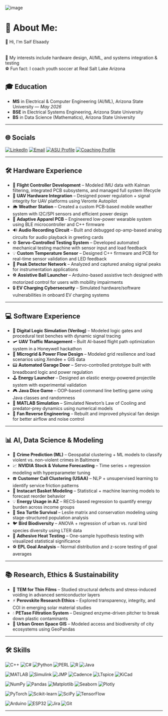 ![image](https://github.com/user-attachments/assets/c4c4b784-cea9-4c6c-91b7-e92453a95ba2)



# 💫 About Me:
👋 Hi, I'm Saif Elsaady<br><br> <br>🧠 My interests include hardware design, AI/ML, and systems integration & testing<br>⚽ Fun fact: I coach youth soccer at Real Salt Lake Arizona

## 🎓 Education
- **MS** in Electrical & Computer Engineering (AI/ML), Arizona State University — *May 2026*
- **BSE** in Electrical Systems Engineering, Arizona State University 
- **BS** in Data Science (Mathematics), Arizona State University 

---

## 🌐 Socials

[![LinkedIn](https://img.shields.io/badge/LinkedIn-Connect-blue?logo=linkedin)](https://www.linkedin.com/in/saif-elsaady-78091425a)
[![Email](https://img.shields.io/badge/Email-Contact-red?logo=gmail)](mailto:selsaady27@gmail.com)
[![ASU Profile](https://img.shields.io/badge/ASU%20Profile-Visit%20Now-maroon?logo=academia)](https://search.asu.edu/profile/3844340)
[![Coaching Profile](https://img.shields.io/badge/RSL%20AZ%20Coach-Profile-black?logo=soccer)](https://www.rsl-az.com/selsaady)

---

## 🛠 Hardware Experience

- 🔧 **Flight Controller Development** – Modeled IMU data with Kalman filtering, integrated PCB subsystems, and managed full system lifecycle
- 📡 **UAV Hardware Integration** – Designed power regulation + signal integrity for UAV platforms using Veronte Autopilot
- 🌦 **Weather Station** – Created a custom PCB-based mobile weather system with I2C/SPI sensors and efficient power design
- 🧥 **Adaptive Apparel PCB** – Engineered low-power wearable system using BLE microcontroller and C++ firmware
- 🔊 **Audio Recording Circuit** – Built and debugged op-amp-based analog circuits for audio playback in greeting cards
- ⚙️ **Servo-Controlled Testing System** – Developed automated mechanical testing machine with sensor input and load feedback
- 💡 **Custom Temperature Sensor** – Designed C++ firmware and PCB for real-time sensor validation and LED feedback
- 🧪 **Peak Detector Network** – Analyzed and captured analog signal peaks for instrumentation applications
- ⚽ **Assistive Ball Launcher** – Arduino-based assistive tech designed with motorized control for users with mobility impairments
- 🔒 **EV Charging Cybersecurity** – Simulated hardware/software vulnerabilities in onboard EV charging systems

---

## 💻 Software Experience

- 🔐 **Digital Logic Simulation (Verilog)** – Modeled logic gates and procedural test benches with dynamic signal tracing
- 🛩 **UAV Traffic Management** – Built AI-based flight path optimization system in a Honeywell hackathon
- 🔋 **Microgrid & Power Flow Design** – Modeled grid resilience and load scenarios using Xendee + GIS data
- 📟 **Automated Garage Door** – Servo-controlled prototype built with breadboard logic and power regulation
- 🕹 **Energy Launcher** – Designed an elastic energy-powered projectile system with experimental validation
- 🎮 **Java Dice Game** – OOP-based command line betting game using Java classes and randomness
- 📐 **MATLAB Simulation** – Simulated Newton’s Law of Cooling and predator-prey dynamics using numerical models
- 🔧 **Fan Reverse Engineering** – Rebuilt and improved physical fan design for better airflow and noise control

---

## 📊 AI, Data Science & Modeling

- 🚨 **Crime Prediction (ML)** – Geospatial clustering + ML models to classify violent vs. non-violent crimes in Baltimore
- 📈 **NVIDIA Stock & Volume Forecasting** – Time series + regression modeling with hyperparameter tuning
- ☎️ **Customer Call Clustering (USAA)** – NLP + unsupervised learning to identify service friction patterns
- 🛒 **Instacart Basket Modeling** – Statistical + machine learning models to forecast reorder behavior
- 💡 **Energy Usage in AZ** – RECS-based regression to quantify energy burden across income groups
- 🐢 **Sea Turtle Survival** – Leslie matrix and conservation modeling using stage-structured population analysis
- 🐦 **Bird Biodiversity** – ANOVA + regression of urban vs. rural bird species diversity using LTER data
- 🧪 **Adhesive Heat Testing** – One-sample hypothesis testing with visualized statistical significance
- ⚽ **EPL Goal Analysis** – Normal distribution and z-score testing of goal averages

---

## 📚 Research, Ethics & Sustainability

- 🔬 **TEM for Thin Films** – Studied structural defects and stress-induced voiding in advanced semiconductor layers
- ⚡ **Perovskite Research Ethics** – Explored transparency, integrity, and COI in emerging solar material studies
- 💧 **PETase Filtration System** – Designed enzyme-driven pitcher to break down plastic contaminants
- 🌳 **Urban Green Space GIS** – Modeled access and biodiversity of city ecosystems using GeoPandas

---



## 🛠 Skills

![C++](https://img.shields.io/badge/C++-00599C?logo=c%2B%2B&logoColor=white)
![C#](https://img.shields.io/badge/C%23-239120?logo=c-sharp&logoColor=white)
![Python](https://img.shields.io/badge/Python-3776AB?logo=python&logoColor=white)
![PERL](https://img.shields.io/badge/PERL-39457E?logo=perl&logoColor=white)
![R](https://img.shields.io/badge/R-276DC3?logo=r&logoColor=white)
![Java](https://img.shields.io/badge/Java-007396?logo=java&logoColor=white)

![MATLAB](https://img.shields.io/badge/MATLAB-0076A8?logo=mathworks&logoColor=white)
![Simulink](https://img.shields.io/badge/Simulink-FF6F00?logo=mathworks&logoColor=white)
![JMP](https://img.shields.io/badge/JMP-003865?logo=sas&logoColor=white)
![Cadence](https://img.shields.io/badge/Cadence-990000?logo=cadence&logoColor=white)
![LTspice](https://img.shields.io/badge/LTspice-FF0000?logo=analogdevices&logoColor=white)
![KiCad](https://img.shields.io/badge/KiCad-314CB6?logo=kicad&logoColor=white)

![NumPy](https://img.shields.io/badge/NumPy-013243?logo=numpy)
![Pandas](https://img.shields.io/badge/Pandas-150458?logo=pandas)
![Matplotlib](https://img.shields.io/badge/Matplotlib-11557C?logo=plotly)
![Seaborn](https://img.shields.io/badge/Seaborn-4B8BBE?logo=python&logoColor=white)
![Plotly](https://img.shields.io/badge/Plotly-3F4F75?logo=plotly)

![PyTorch](https://img.shields.io/badge/PyTorch-EE4C2C?logo=pytorch)
![Scikit-learn](https://img.shields.io/badge/Scikit--learn-F7931E?logo=scikit-learn)
![SciPy](https://img.shields.io/badge/SciPy-8CAAE6?logo=scipy)
![TensorFlow](https://img.shields.io/badge/TensorFlow-FF6F00?logo=tensorflow)

![Arduino](https://img.shields.io/badge/Arduino-00979D?logo=arduino)
![ESP32](https://img.shields.io/badge/ESP32-303030?logo=espressif&logoColor=white)
![Jira](https://img.shields.io/badge/Jira-0052CC?logo=jira)
![Git](https://img.shields.io/badge/Git-F05032?logo=git&logoColor=white)

---

